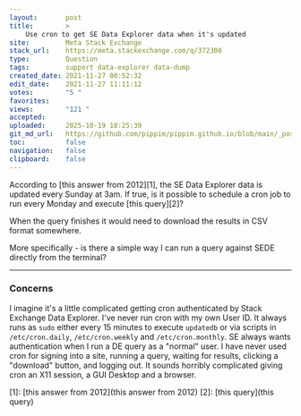 ```yaml
---
layout:       post
title:        >
    Use cron to get SE Data Explorer data when it's updated
site:         Meta Stack Exchange
stack_url:    https://meta.stackexchange.com/q/372300
type:         Question
tags:         support data-explorer data-dump
created_date: 2021-11-27 00:52:32
edit_date:    2021-11-27 11:11:12
votes:        "5 "
favorites:    
views:        "121 "
accepted:     
uploaded:     2025-10-19 18:25:39
git_md_url:   https://github.com/pippim/pippim.github.io/blob/main/_posts/2021/2021-11-27-Use-cron-to-get-SE-Data-Explorer-data-when-it_s-updated.md
toc:          false
navigation:   false
clipboard:    false
---
```


According to [this answer from 2012][1], the SE Data Explorer data is updated every Sunday at 3am. If true, is it possible to schedule a cron job to run every Monday and execute [this query][2]? 

When the query finishes it would need to download the results in CSV format somewhere.

More specifically - is there a simple way I can run a query against SEDE directly from the terminal? 

----------

### Concerns

I imagine it's a little complicated getting cron authenticated by Stack Exchange Data Explorer. I've never run cron with my own User ID. It always runs as `sudo` either every 15 minutes to execute `updatedb` or via scripts in `/etc/cron.daily`, `/etc/cron.weekly` and `/etc/cron.monthly`. SE always wants authentication when I run a DE query as a "normal" user. I have never used cron for signing into a site, running a query, waiting for results, clicking a "download" button, and logging out. It sounds horribly complicated giving cron an X11 session, a GUI Desktop and a browser.

[1]: [this answer from 2012](this answer from 2012)
[2]: [this query](this query)
